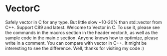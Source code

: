 # VectorC
Safely vector in C for any type. But little slow ~10-20% than std::vector from C++. Support C89 and latest.
Welcome to Vector in C. To use it, please see the commands in the macros section in the header vector.h, as well as the sample code in the main.c section.
Anyone knows how to optimize, please write in a comment.
You can compare with vector in C++. It might be interesting to see the difference.
Well, thanks for visiting my code :)
